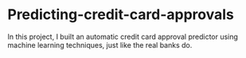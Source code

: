 # Predicting-credit-card-approvals
In this project, I built an automatic credit card approval predictor using machine learning techniques, just like the real banks do.
